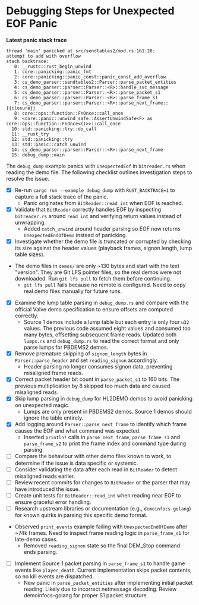 # Debugging Steps for Unexpected EOF Panic

**Latest panic stack trace**

```
thread 'main' panicked at src/sendtables2/mod.rs:161:28:
attempt to add with overflow
stack backtrace:
   0: __rustc::rust_begin_unwind
   1: core::panicking::panic_fmt
   2: core::panicking::panic_const::panic_const_add_overflow
   3: cs_demo_parser::sendtables2::Parser::parse_packet_entities
   4: cs_demo_parser::parser::Parser::<R>::handle_svc_message
   5: cs_demo_parser::parser::Parser::<R>::parse_packet_s1
   6: cs_demo_parser::parser::Parser::<R>::parse_frame_s1
   7: cs_demo_parser::parser::Parser::<R>::parse_next_frame::{{closure}}
   8: core::ops::function::FnOnce::call_once
   9: <core::panic::unwind_safe::AssertUnwindSafe<F> as core::ops::function::FnOnce<()>>::call_once
  10: std::panicking::try::do_call
  11: __rust_try
  12: std::panicking::try
  13: std::panic::catch_unwind
  14: cs_demo_parser::parser::Parser::<R>::parse_next_frame
  15: debug_dump::main
```

The `debug_dump` example panics with `UnexpectedEof` in `bitreader.rs` when reading the demo file. The following checklist outlines investigation steps to resolve the issue.

- [x] Re-run `cargo run --example debug_dump` with `RUST_BACKTRACE=1` to capture a full stack trace of the panic.
  - Panic originates from `BitReader::read_int` when EOF is reached.
- [x] Validate that `BitReader` correctly handles EOF by inspecting `bitreader.rs` around `read_int` and verifying return values instead of unwrapping.
  - Added `catch_unwind` around header parsing so EOF now returns `UnexpectedEndOfDemo` instead of panicking.
- [x] Investigate whether the demo file is truncated or corrupted by checking its size against the header values (playback frames, signon length, lump table sizes).
- The demo files in `demos/` are only ~130 bytes and start with the text "version". They are Git LFS pointer files, so the real demos were not downloaded. Run `git lfs pull` to fetch them before continuing.
  - `git lfs pull` fails because no remote is configured. Need to copy real demo files manually for future runs.
- [x] Examine the lump table parsing in `debug_dump.rs` and compare with the official Valve demo specification to ensure offsets are computed correctly.
  - Source 1 demos include a lump table but each entry is only four `u32` values.
    The previous code assumed eight values and consumed too many bytes, offsetting
    subsequent frame reads. Updated both `lumps.rs` and `debug_dump.rs` to read
    the correct format and only parse lumps for PBDEMS2 demos.
- [x] Remove premature skipping of `signon_length` bytes in `Parser::parse_header` and set `reading_signon` accordingly.
  - Header parsing no longer consumes signon data, preventing misaligned frame reads.
- [x] Correct packet header bit count in `parse_packet_s1` to 160 bits. The previous
  multiplication by 8 skipped too much data and caused misaligned reads.
- [x] Skip lump parsing in `debug_dump` for HL2DEMO demos to avoid panicking on unexpected magic.
  - Lumps are only present in PBDEMS2 demos. Source 1 demos should ignore the table entirely.
- [x] Add logging around `Parser::parse_next_frame` to identify which frame causes the EOF and what command was expected.
  - Inserted `println!` calls in `parse_next_frame`, `parse_frame_s1` and
    `parse_frame_s2` to print the frame index and command type during parsing.
- [ ] Compare the behaviour with other demo files known to work, to determine if the issue is data specific or systemic.
- [ ] Consider validating the data after each read in `BitReader` to detect misaligned reads earlier.
- [ ] Review recent commits for changes to `BitReader` or the parser that may have introduced the issue.
- [ ] Create unit tests for `BitReader::read_int` when reading near EOF to ensure graceful error handling.
- [ ] Research upstream libraries or documentation (e.g., `demoinfocs-golang`) for known quirks in parsing this specific demo format.
- Observed `print_events` example failing with `UnexpectedEndOfDemo` after ~74k frames.
  Need to inspect frame reading logic in `parse_frame_s1` for late-demo cases.
  - Removed `reading_signon` state so the final DEM_Stop command ends parsing.

- [ ] Implement Source 1 packet parsing in `parse_frame_s1` to handle game events like `player_death`. Current implementation skips packet contents, so no kill events are dispatched.
  - New panic in `parse_packet_entities` after implementing initial packet reading. Likely due to incorrect netmessage decoding. Review demoinfocs-golang for proper S1 packet structure.

